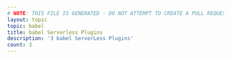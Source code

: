 ```yaml
---
# NOTE: THIS FILE IS GENERATED - DO NOT ATTEMPT TO CREATE A PULL REQUEST TO UPDATE THE DATA. 
layout: topic
topic: babel
title: babel Serverless Plugins
description: '3 babel ServerLess Plugins'
count: 3
---
```

